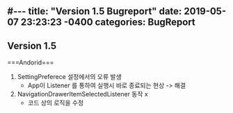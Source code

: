 #---
title: "Version 1.5 Bugreport"
date: 2019-05-07 23:23:23 -0400
categories: BugReport
---

## Version 1.5
===Andorid===
1. SettingPreferece 설정에서의 오류 발생
    - App이 Listener 를 통하여 실행시 바로 종료되는 현상 -> 해결
2. NavigationDrawerItemSelectedListener 동작 x
    - 코드 상의 로직을 수정
